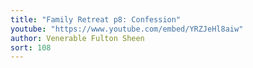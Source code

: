 ```yaml
---
title: "Family Retreat p8: Confession"
youtube: "https://www.youtube.com/embed/YRZJeHl8aiw"
author: Venerable Fulton Sheen
sort: 108
---
```

